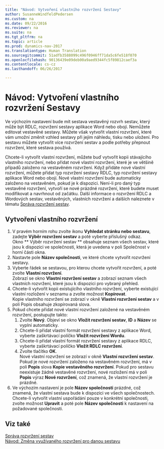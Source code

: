 ```yaml
---
title: "Návod: Vytvoření vlastního rozvržení Sestavy"
author: SusanneWindfeldPedersen
ms.custom: na
ms.date: 09/22/2016
ms.reviewer: na
ms.suite: na
ms.tgt_pltfrm: na
ms.topic: article
ms.prod: dynamics-nav-2017
ms.translationtype: Human Translation
ms.sourcegitcommit: 51adfb3588099c496f0946ff71da5c6fe518f070
ms.openlocfilehash: 90136439e09deb00a9aed9344fc5f89812caef3a
ms.contentlocale: cs-cz
ms.lasthandoff: 06/26/2017

---
```


# <a name="how-to-create-a-custom-report-layout"></a>Návod: Vytvoření vlastního rozvržení Sestavy
Ve výchozím nastavení bude mít sestava vestavěný rozvrh sestav, který může být RDLC, rozvržení sestavy aplikace Word nebo obojí. Nemůžete editovat vestavěné sestavy. Můžete však vytvořit vlastní rozvržení, které vám umožní změnit vzhled sestavy při jejím náhledu, tisku nebo uložení. Pro sestavu můžete vytvořit více rozvržení sestav a podle potřeby přepnout rozvržení, které sestava používá.

Chcete-li vytvořit vlastní rozvržení, můžete buď vytvořit kopii stávajícího vlastního rozvržení, nebo přidat nové vlastní rozvržení, které je ve většině případů založeno na vestavěném rozvržení. Když přidáte nové vlastní rozvržení, můžete přidat typ rozvržení sestavy RDLC, typ rozvržení sestavy aplikace Word nebo obojí. Nové vlastní rozvržení bude automaticky založeno na vestavěném, pokud je k dispozici. Není-li pro daný typ vestavěné rozvržení, vytvoří se nové prázdné rozvržení, které budete muset modifikovat a navrhnout od začátku. Další informace o rozvržení RDLC a Wordových sestav, vestavěných, vlastních rozvržení a dalších naleznete v tématu [Správa rozvržení sestav](ui-manage-report-layouts.md).  

## <a name="to-create-a-custom-layout"></a>Vytvoření vlastního rozvržení
1. V pravém horním rohu zvolte ikonu **Vyhledat stránku nebo sestavu**, zadejte **Výběr rozvržení sestav** a poté vyberte příslušný odkaz.  
Okno ** Výběr rozvržení sestav ** obsahuje seznam všech sestav, které jsou k dispozici ve společnosti, která je uvedena v poli Společnost v horní části okna.
2. Nastavte pole **Název společnosti**, ve které chcete vytvořit rozvržení sestavy.
3. Vyberte řádek se sestavou, pro kterou chcete vytvořit rozvržení, a poté zvolte **Vlastní rozvržení**.  
Zobrazí se okno **Vlastní rozvržení sestav** a zobrazí seznam všech vlastních rozvržení, které jsou k dispozici pro vybraný přehled.
4. Chcete-li vytvořit kopii existujícího vlastního rozvržení, vyberte existující vlastní rozložení v seznamu a zvolte možnost **Kopírovat**.  
Kopie vlastního rozvržení se zobrazí v okně **Vlastní rozvržení sestav** a v poli Popis obsahuje zkopírovaná slova.
5. Pokud chcete přidat nové vlastní rozvržení založené na vestavěném rozvržení, postupujte takto:  
    1. Zvolte **Nový**. Objeví se okno **Vložit rozvržení sestav**,  **ID** a **Název** se vyplní automaticky.
    2. Chcete-li přidat vlastní formát rozvržení sestavy z aplikace Word, vyberte zaškrtávací políčko **Vložit rozvržení Wordu**.
    3. Chcete-li přidat vlastní formát rozvržení sestavy z aplikace RDLC, vyberte zaškrtávací políčko **Vložit RDLC rozvržení**.
    4. Zvolte tlačítko **OK**.  
    Nové vlastní rozvržení se zobrazí v okně **Vlastní rozvržení sestav**. Pokud je nové rozvržení založeno na vestavěném rozvržení, má v poli **Popis** slova **Kopie vestavěného rozvržení**. Pokud pro sestavu neexistuje žádné vestavěné rozvržení, nové rozložení má v poli **Popis** výraz **Nové rozvržení**, což znamená, že vlastní rozvržení je prázdné.
6. Ve výchozím nastavení je pole **Název společnosti** prázdné, což znamená, že vlastní sestava bude k dispozici ve všech společnostech. Chcete-li vytvořit vlastní uspořádání pouze v konkrétní společnosti, zvolte možnost **Upravit** a poté pole **Název společnosti** k nastavení na požadované společnosti.

## <a name="see-also"></a>Viz také
[Správa rozvržení sestav](ui-manage-report-layouts.md)  
[Návod: Změna využívaného rozvržení pro danou sestavu](ui-how-change-layout-currently-used-report.md)

